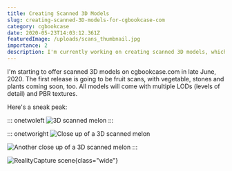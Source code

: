 ```yaml
---
title: Creating Scanned 3D Models
slug: creating-scanned-3D-models-for-cgbookcase-com
category: cgbookcase
date: 2020-05-23T14:03:12.361Z
featuredImage: /uploads/scans_thumbnail.jpg
importance: 2
description: I'm currently working on creating scanned 3D models, which come with PBR textures multiple LODs.
---
```



I'm starting to offer scanned 3D models on cgbookcase.com in late June, 2020. The first release is going to be fruit scans, with vegetable, stones and plants coming soon, too. All models will come with multiple LODs (levels of detail) and PBR textures.

Here's a sneak peak:

::: onetwoleft 
![3D scanned melon](/uploads/melon_a.jpg)
:::

::: onetworight 
![Close up of a 3D scanned melon](/uploads/melon_b.jpg)

![Another close up of a 3D scanned melon](/uploads/melon_c.jpg)
:::


![RealityCapture scene](/uploads/cgb_scans_melon_screenshot.jpg){class="wide"}
